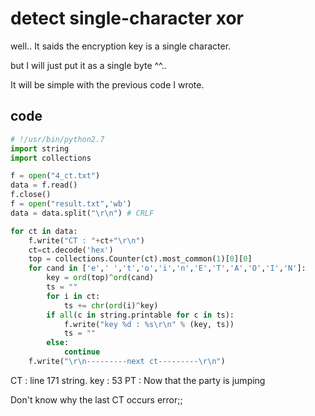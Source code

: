 # detect single-character xor

well.. It saids the encryption key is a single character.

but I will just put it as a single byte ^^..

It will be simple with the previous code I wrote.

## code

```python
# !/usr/bin/python2.7
import string
import collections

f = open("4_ct.txt")
data = f.read()
f.close()
f = open("result.txt",'wb')
data = data.split("\r\n") # CRLF

for ct in data:
    f.write("CT : "+ct+"\r\n")
    ct=ct.decode('hex')
    top = collections.Counter(ct).most_common(1)[0][0]
    for cand in ['e',' ','t','o','i','n','E','T','A','O','I','N']:
        key = ord(top)^ord(cand)
        ts = ""
        for i in ct:
            ts += chr(ord(i)^key)
        if all(c in string.printable for c in ts):
            f.write("key %d : %s\r\n" % (key, ts))
            ts = ""
        else:
            continue
    f.write("\r\n---------next ct---------\r\n")
```
CT : line 171 string.
key : 53
PT : Now that the party is jumping

Don't know why the last CT occurs error;;

